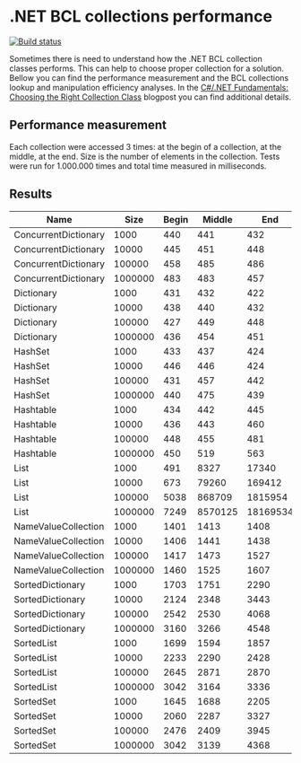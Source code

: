 .NET BCL collections performance
======================

[![Build status](https://ci.appveyor.com/api/projects/status/lqxvbtl0tftoxyxn)](https://ci.appveyor.com/project/Kwull/performance-dictionary)

Sometimes there is need to understand how the .NET BCL collection classes performs. This can help to choose proper collection for a solution. Bellow you can find the performance measurement and the BCL collections lookup and manipulation efficiency analyses.
In the [C#/.NET Fundamentals: Choosing the Right Collection Class](http://geekswithblogs.net/BlackRabbitCoder/archive/2011/06/16/c.net-fundamentals-choosing-the-right-collection-class.aspx) blogpost you can find additional details.

## Performance measurement

Each collection were accessed 3 times: at the begin of a collection, at the middle, at the end. Size is the number of elements in the collection.
Tests were run for 1.000.000 times and total time measured in milliseconds.

## Results

Name	| Size	| Begin	| Middle | End
--- | --- | --- | --- | ---
ConcurrentDictionary | 1000 | 440 | 441 | 432
ConcurrentDictionary | 10000 | 445 | 451 | 448
ConcurrentDictionary | 100000 | 458 | 485 | 486
ConcurrentDictionary | 1000000 | 483 | 483 | 457
Dictionary | 1000 | 431 | 432 | 422
Dictionary | 10000 | 438 | 440 | 432
Dictionary | 100000 | 427 | 449 | 448
Dictionary | 1000000 | 436 | 454 | 451
HashSet | 1000 | 433 | 437 | 424
HashSet | 10000 | 446 | 446 | 424
HashSet | 100000 | 431 | 457 | 442
HashSet | 1000000 | 440 | 475 | 439
Hashtable | 1000 | 434 | 442 | 445
Hashtable | 10000 | 436 | 443 | 460
Hashtable | 100000 | 448 | 455 | 481
Hashtable | 1000000 | 450 | 519 | 563
List | 1000 | 491 | 8327 | 17340
List | 10000 | 673 | 79260 | 169412
List | 100000 | 5038 | 868709 | 1815954
List | 1000000 | 7249 | 8570125 | 18169534
NameValueCollection | 1000 | 1401 | 1413 | 1408
NameValueCollection | 10000 | 1406 | 1441 | 1438
NameValueCollection | 100000 | 1417 | 1473 | 1527
NameValueCollection | 1000000 | 1460 | 1525 | 1607
SortedDictionary | 1000 | 1703 | 1751 | 2290
SortedDictionary | 10000 | 2124 | 2348 | 3443
SortedDictionary | 100000 | 2542 | 2530 | 4068
SortedDictionary | 1000000 | 3160 | 3266 | 4548
SortedList | 1000 | 1699 | 1594 | 1857
SortedList | 10000 | 2233 | 2290 | 2428
SortedList | 100000 | 2645 | 2871 | 2870
SortedList | 1000000 | 3042 | 3164 | 3336
SortedSet | 1000 | 1645 | 1688 | 2205
SortedSet | 10000 | 2060 | 2287 | 3327
SortedSet | 100000 | 2476 | 2409 | 3945
SortedSet | 1000000 | 3042 | 3139 | 4368
